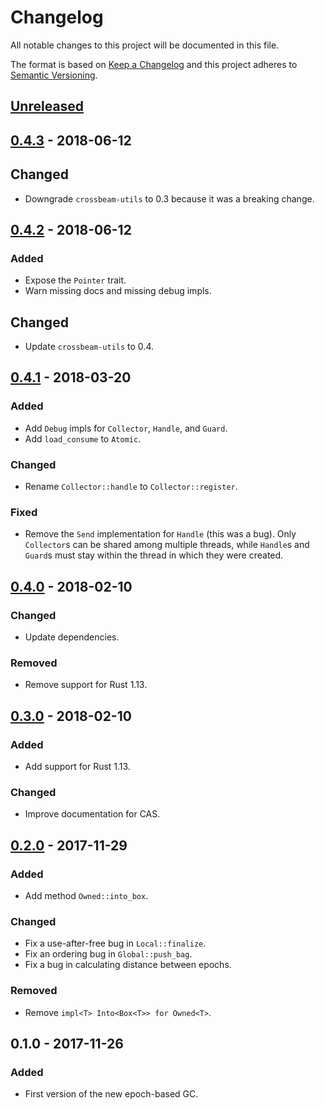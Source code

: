 # Changelog
All notable changes to this project will be documented in this file.

The format is based on [Keep a Changelog](http://keepachangelog.com/en/1.0.0/)
and this project adheres to [Semantic Versioning](http://semver.org/spec/v2.0.0.html).

## [Unreleased]

## [0.4.3] - 2018-06-12
## Changed
- Downgrade `crossbeam-utils` to 0.3 because it was a breaking change.

## [0.4.2] - 2018-06-12
### Added
- Expose the `Pointer` trait.
- Warn missing docs and missing debug impls.

## Changed
- Update `crossbeam-utils` to 0.4.

## [0.4.1] - 2018-03-20
### Added
- Add `Debug` impls for `Collector`, `Handle`, and `Guard`.
- Add `load_consume` to `Atomic`.

### Changed
- Rename `Collector::handle` to `Collector::register`.

### Fixed
- Remove the `Send` implementation for `Handle` (this was a bug). Only
  `Collector`s can be shared among multiple threads, while `Handle`s and
  `Guard`s must stay within the thread in which they were created.

## [0.4.0] - 2018-02-10
### Changed
- Update dependencies.

### Removed
- Remove support for Rust 1.13.

## [0.3.0] - 2018-02-10
### Added
- Add support for Rust 1.13.

### Changed
- Improve documentation for CAS.

## [0.2.0] - 2017-11-29
### Added
- Add method `Owned::into_box`.

### Changed
- Fix a use-after-free bug in `Local::finalize`.
- Fix an ordering bug in `Global::push_bag`.
- Fix a bug in calculating distance between epochs.

### Removed
- Remove `impl<T> Into<Box<T>> for Owned<T>`.

## 0.1.0 - 2017-11-26
### Added
- First version of the new epoch-based GC.

[Unreleased]: https://github.com/crossbeam-rs/crossbeam-epoch/compare/v0.4.3...HEAD
[0.4.3]: https://github.com/crossbeam-rs/crossbeam-epoch/compare/v0.4.2...v0.4.3
[0.4.2]: https://github.com/crossbeam-rs/crossbeam-epoch/compare/v0.4.1...v0.4.2
[0.4.1]: https://github.com/crossbeam-rs/crossbeam-epoch/compare/v0.4.0...v0.4.1
[0.4.0]: https://github.com/crossbeam-rs/crossbeam-epoch/compare/v0.3.0...v0.4.0
[0.3.0]: https://github.com/crossbeam-rs/crossbeam-epoch/compare/v0.2.0...v0.3.0
[0.2.0]: https://github.com/crossbeam-rs/crossbeam-epoch/compare/v0.1.0...v0.2.0
